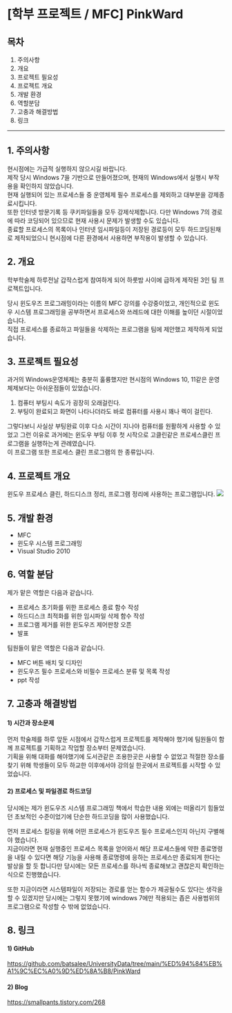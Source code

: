# \[학부 프로젝트 / MFC\] PinkWard

## 목차

1. 주의사항
2. 개요
3. 프로젝트 필요성
4. 프로젝트 개요
5. 개발 환경
6. 역할분담
7. 고충과 해결방법
8. 링크
---
## 1. 주의사항

현시점에는 가급적 실행하지 않으시길 바랍니다.  
제작 당시 Windows 7을 기반으로 만들어졌으며, 현재의 Windows에서 실행시 부작용을 확인하지 않았습니다.  
현재 실행되어 있는 프로세스들 중 운영체제 필수 프로세스를 제외하고 대부분을 강제종료시킵니다.  
또한 인터넷 방문기록 등 쿠키파일들을 모두 강제삭제합니다. 다만 Windows 7의 경로에 따라 코딩되어 있으므로 현재 사용시 문제가 발생할 수도 있습니다.  
종료할 프로세스의 목록이나 인터넷 임시파일등이 저장된 경로등이 모두 하드코딩된채로 제작되었으니 현시점에 다른 환경에서 사용하면 부작용이 발생할 수 있습니다.


## 2. 개요

학부학술제 하루전날 갑작스럽게 참여하게 되어 하룻밤 사이에 급하게 제작된 3인 팀 프로젝트입니다.

당시 윈도우즈 프로그래밍이라는 이름의 MFC 강의를 수강중이었고, 개인적으로 윈도우 시스템 프로그래밍을 공부하면서 프로세스와 쓰레드에 대한 이해를 높이던 시절이었습니다.  
직접 프로세스를 종료하고 파일들을 삭제하는 프로그램을 팀에 제안했고 제작하게 되었습니다.


## 3. 프로젝트 필요성

과거의 Windows운영체제는 충분히 훌륭했지만 현시점의 Windows 10, 11같은 운영체제보다는 아쉬운점들이 있었습니다.
1) 컴퓨터 부팅시 속도가 굉장히 오래걸린다.
2) 부팅이 완료되고 화면이 나타나더라도 바로 컴퓨터를 사용시 꽤나 렉이 걸린다.

그렇다보니 사실상 부팅완료 이후 다소 시간이 지나야 컴퓨터를 원활하게 사용할 수 있었고 그런 이유로 과거에는 윈도우 부팅 이후 첫 시작으로 고클린같은 프로세스클린 프로그램을 실행하는게 관례였습니다.  
이 프로그램 또한 프로세스 클린 프로그램의 한 종류입니다.  


## 4. 프로젝트 개요

윈도우 프로세스 클린, 하드디스크 정리, 프로그램 정리에 사용하는 프로그램입니다.
![](https://blog.kakaocdn.net/dn/AmZsU/btsH612T34I/Gf1xxKtStYclhG57XLYcC1/img.png)


## 5. 개발 환경
- MFC
- 윈도우 시스템 프로그래밍
- Visual Studio 2010


## 6. 역할 분담

제가 맡은 역할은 다음과 같습니다.
- 프로세스 초기화를 위한 프로세스 종료 함수 작성
- 하드디스크 최적화를 위한 임시파일 삭제 함수 작성
- 프로그램 제거를 위한 윈도우즈 제어판창 오픈
- 발표

팀원들이 맡은 역할은 다음과 같습니다.
- MFC 버튼 배치 및 디자인
- 윈도우즈 필수 프로세스와 비필수 프로세스 분류 및 목록 작성
- ppt 작성


## 7. 고충과 해결방법

#### 1) 시간과 장소문제
먼저 학술제를 하루 앞둔 시점에서 갑작스럽게 프로젝트를 제작해야 했기에 팀원들이 함께 프로젝트를 기획하고 작업할 장소부터 문제였습니다.  
기획을 위해 대화를 해야했기에 도서관같은 조용한곳은 사용할 수 없었고 적절한 장소를 찾기 위해 학생들이 모두 하교한 이후에서야 강의실 한곳에서 프로젝트를 시작할 수 있었습니다.

#### 2) 프로세스 및 파일경로 하드코딩

당시에는 제가 윈도우즈 시스템 프로그래밍 책에서 학습한 내용 외에는 떠올리기 힘들었던 초보적인 수준이었기에 단순한 하드코딩을 많이 사용했습니다.  

먼저 프로세스 킬링을 위해 어떤 프로세스가 윈도우즈 필수 프로세스인지 아닌지 구별해야 했습니다.  
지금이라면 현재 실행중인 프로세스 목록을 얻어와서 해당 프로세스들에 약한 종료명령을 내릴 수 있다면 해당 기능을 사용해 종료명령에 응하는 프로세스만 종료되게 한다는 발상을 할 듯 합니다만 당시에는 모든 프로세스를 하나씩 종료해보고 괜찮은지 확인하는 식으로 진행했습니다.  

또한 지금이라면 시스템파일이 저장되는 경로를 얻는 함수가 제공될수도 있다는 생각을 할 수 있겠지만 당시에는 그렇지 못했기에 windows 7에만 적용되는 좁은 사용범위의 프로그램으로 작성할 수 밖에 없었습니다.


## 8. 링크

#### 1) GitHub
https://github.com/batsalee/UniversityData/tree/main/%ED%94%84%EB%A1%9C%EC%A0%9D%ED%8A%B8/PinkWard

#### 2) Blog
https://smallpants.tistory.com/268